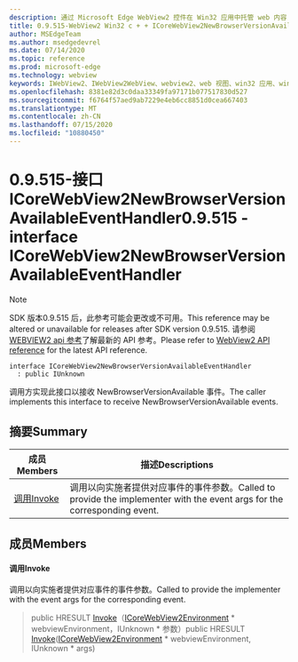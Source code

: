 ```yaml
---
description: 通过 Microsoft Edge WebView2 控件在 Win32 应用中托管 web 内容
title: 0.9.515-WebView2 Win32 c + + ICoreWebView2NewBrowserVersionAvailableEventHandler
author: MSEdgeTeam
ms.author: msedgedevrel
ms.date: 07/14/2020
ms.topic: reference
ms.prod: microsoft-edge
ms.technology: webview
keywords: IWebView2、IWebView2WebView、webview2、web 视图、win32 应用、win32、edge、ICoreWebView2、ICoreWebView2Controller、浏览器控件、边缘 html
ms.openlocfilehash: 8381e82d3c0daa33349fa97171b077517830d527
ms.sourcegitcommit: f6764f57aed9ab7229e4eb6cc8851d0cea667403
ms.translationtype: MT
ms.contentlocale: zh-CN
ms.lasthandoff: 07/15/2020
ms.locfileid: "10880450"
---
```

# <span data-ttu-id="89dc5-104">0.9.515-接口 ICoreWebView2NewBrowserVersionAvailableEventHandler</span><span class="sxs-lookup"><span data-stu-id="89dc5-104">0.9.515 - interface ICoreWebView2NewBrowserVersionAvailableEventHandler</span></span> 

> [!NOTE]
> <span data-ttu-id="89dc5-105">SDK 版本0.9.515 后，此参考可能会更改或不可用。</span><span class="sxs-lookup"><span data-stu-id="89dc5-105">This reference may be altered or unavailable for releases after SDK version 0.9.515.</span></span> <span data-ttu-id="89dc5-106">请参阅[WEBVIEW2 api 参考](../../../webview2-api-reference.md)了解最新的 API 参考。</span><span class="sxs-lookup"><span data-stu-id="89dc5-106">Please refer to [WebView2 API reference](../../../webview2-api-reference.md) for the latest API reference.</span></span>

```
interface ICoreWebView2NewBrowserVersionAvailableEventHandler
  : public IUnknown
```

<span data-ttu-id="89dc5-107">调用方实现此接口以接收 NewBrowserVersionAvailable 事件。</span><span class="sxs-lookup"><span data-stu-id="89dc5-107">The caller implements this interface to receive NewBrowserVersionAvailable events.</span></span>

## <span data-ttu-id="89dc5-108">摘要</span><span class="sxs-lookup"><span data-stu-id="89dc5-108">Summary</span></span>

 <span data-ttu-id="89dc5-109">成员</span><span class="sxs-lookup"><span data-stu-id="89dc5-109">Members</span></span>                        | <span data-ttu-id="89dc5-110">描述</span><span class="sxs-lookup"><span data-stu-id="89dc5-110">Descriptions</span></span>
--------------------------------|---------------------------------------------
[<span data-ttu-id="89dc5-111">调用</span><span class="sxs-lookup"><span data-stu-id="89dc5-111">Invoke</span></span>](#invoke) | <span data-ttu-id="89dc5-112">调用以向实施者提供对应事件的事件参数。</span><span class="sxs-lookup"><span data-stu-id="89dc5-112">Called to provide the implementer with the event args for the corresponding event.</span></span>

## <span data-ttu-id="89dc5-113">成员</span><span class="sxs-lookup"><span data-stu-id="89dc5-113">Members</span></span>

#### <span data-ttu-id="89dc5-114">调用</span><span class="sxs-lookup"><span data-stu-id="89dc5-114">Invoke</span></span> 

<span data-ttu-id="89dc5-115">调用以向实施者提供对应事件的事件参数。</span><span class="sxs-lookup"><span data-stu-id="89dc5-115">Called to provide the implementer with the event args for the corresponding event.</span></span>

> <span data-ttu-id="89dc5-116">public HRESULT [Invoke](#invoke)（[ICoreWebView2Environment](icorewebview2environment.md) \* webviewEnvironment，IUnknown \* 参数）</span><span class="sxs-lookup"><span data-stu-id="89dc5-116">public HRESULT [Invoke](#invoke)([ICoreWebView2Environment](icorewebview2environment.md) \* webviewEnvironment, IUnknown \* args)</span></span>


